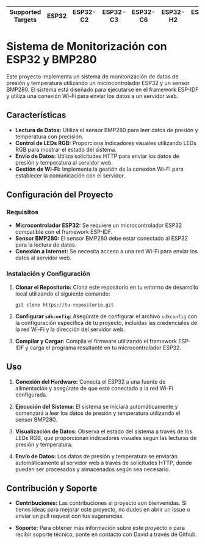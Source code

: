 | Supported Targets | ESP32 | ESP32-C2 | ESP32-C3 | ESP32-C6 | ESP32-H2 | ESP32-P4 | ESP32-S2 | ESP32-S3 |
| ----------------- | ----- | -------- | -------- | -------- | -------- | -------- | -------- | -------- |

# Sistema de Monitorización con ESP32 y BMP280

Este proyecto implementa un sistema de monitorización de datos de presión y temperatura utilizando un microcontrolador ESP32 y un sensor BMP280. El sistema está diseñado para ejecutarse en el framework ESP-IDF y utiliza una conexión Wi-Fi para enviar los datos a un servidor web.

## Características

- **Lectura de Datos:** Utiliza el sensor BMP280 para leer datos de presión y temperatura con precisión.
- **Control de LEDs RGB:** Proporciona indicadores visuales utilizando LEDs RGB para mostrar el estado del sistema.
- **Envío de Datos:** Utiliza solicitudes HTTP para enviar los datos de presión y temperatura al servidor web.
- **Gestión de Wi-Fi:** Implementa la gestión de la conexión Wi-Fi para establecer la comunicación con el servidor.

## Configuración del Proyecto

### Requisitos

- **Microcontrolador ESP32:** Se requiere un microcontrolador ESP32 compatible con el framework ESP-IDF.
- **Sensor BMP280:** El sensor BMP280 debe estar conectado al ESP32 para la lectura de datos.
- **Conexión a Internet:** Se necesita acceso a una red Wi-Fi para enviar los datos al servidor web.

### Instalación y Configuración

1. **Clonar el Repositorio:** Clona este repositorio en tu entorno de desarrollo local utilizando el siguiente comando:

    ```
    git clone https://tu-repositorio.git
    ```

2. **Configurar `sdkconfig`:** Asegúrate de configurar el archivo `sdkconfig` con la configuración específica de tu proyecto, incluidas las credenciales de la red Wi-Fi y la dirección del servidor web.

3. **Compilar y Cargar:** Compila el firmware utilizando el framework ESP-IDF y carga el programa resultante en tu microcontrolador ESP32.

## Uso

1. **Conexión del Hardware:** Conecta el ESP32 a una fuente de alimentación y asegúrate de que esté conectado a la red Wi-Fi configurada.
   
2. **Ejecución del Sistema:** El sistema se iniciará automáticamente y comenzará a leer los datos de presión y temperatura utilizando el sensor BMP280.

3. **Visualización de Datos:** Observa el estado del sistema a través de los LEDs RGB, que proporcionan indicadores visuales según las lecturas de presión y temperatura.

4. **Envío de Datos:** Los datos de presión y temperatura se enviarán automáticamente al servidor web a través de solicitudes HTTP, donde pueden ser procesados y almacenados según sea necesario.

## Contribución y Soporte

- **Contribuciones:** Las contribuciones al proyecto son bienvenidas. Si tienes ideas para mejorar este proyecto, no dudes en abrir un issue o enviar un pull request con tus sugerencias.
  
- **Soporte:** Para obtener más información sobre este proyecto o para recibir soporte técnico, ponte en contacto con David a través de Github.






